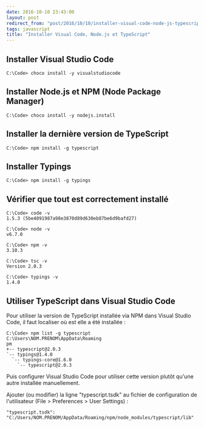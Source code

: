```yaml
---
date: 2016-10-10 23:43:00
layout: post
redirect_from: "post/2016/10/10/installer-visual-code-node-js-typescript"
tags: javascript
title: "Installer Visual Code, Node.js et TypeScript"
---
```


## Installer Visual Studio Code

```
C:\Code> choco install -y visualstudiocode
```

## Installer Node.js et NPM (Node Package Manager)

```
C:\Code> choco install -y nodejs.install
```

## Installer la dernière version de TypeScript

```
C:\Code> npm install -g typescript
```

## Installer Typings

```
C:\Code> npm install -g typings
```

## Vérifier que tout est correctement installé

```
C:\Code> code -v
1.5.3 (5be4091987a98e3870d89d630eb87be6d9bafd27)

C:\Code> node -v
v6.7.0

C:\Code> npm -v
3.10.3

C:\Code> tsc -v
Version 2.0.3

C:\Code> typings -v
1.4.0
```

## Utiliser TypeScript dans Visual Studio Code

Pour utiliser la version de TypeScript installée via NPM dans Visual Studio
Code, il faut localiser où est elle a été installée :

```
C:\Code> npm list -g typescript
C:\Users\NOM.PRENOM\AppData\Roaming
pm
+-- typescript@2.0.3
`-- typings@1.4.0
  `-- typings-core@1.6.0
    `-- typescript@2.0.3
```

Puis configurer Visual Studio Code pour utiliser cette version plutôt qu'une
autre installée manuellement.

Ajouter (ou modifier) la ligne "typescript.tsdk" au fichier de configuration de
l'utilisateur (File &gt; Preferences &gt; User Settings) :

```
"typescript.tsdk": "C:/Users/NOM.PRENOM/AppData/Roaming/npm/node_modules/typescript/lib"
```
